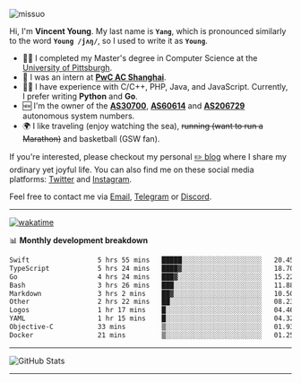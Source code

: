 <p align="left"> <img src="https://komarev.com/ghpvc/?username=missuo&label=Profile%20views&color=0e75b6&style=flat" alt="missuo" /> </p>

Hi, I'm **Vincent Young**. My last name is **`Yang`**, which is pronounced similarly to the word **`Young /jʌŋ/`**, so I used to write it as **`Young`**.

- 👨‍🎓 I completed my Master's degree in Computer Science at the [University of Pittsburgh](https://www.pitt.edu).
- 💼 I was an intern at **[PwC AC Shanghai](https://www.linkedin.com/company/pwc-ac-shanghai/)**.
- 👨‍💻 I have experience with C/C++, PHP, Java, and JavaScript. Currently, I prefer writing **Python** and **Go**.
- 🆕 I'm the owner of the **[AS30700](https://bgp.tools/as/30700)**, **[AS60614](https://bgp.tools/as/60614)** and **[AS206729](https://bgp.tools/as/206729)** autonomous system numbers.
- 🌍 I like traveling (enjoy watching the sea), ~~running (want to run a Marathon)~~ and basketball (GSW fan).

If you're interested, please checkout my personal [✏️ blog](https://missuo.me/) where I share my ordinary yet joyful life. You can also find me on these social media platforms: [Twitter](https://twitter.com/m1ssuo) and [Instagram](https://www.instagram.com/missuo.me).

Feel free to contact me via <a href="mailto:me@owo.nz">Email</a>, [Telegram](https://t.me/missuo) or [Discord](https://discordapp.com/users/missuo#7448).

-------

[![wakatime](https://wakatime.com/badge/user/c13cd961-40ca-417a-afb6-1f9ea8ac295c.svg)](https://wakatime.com/@missuo)

📊 **Monthly development breakdown**
<!--START_SECTION:waka-->

```txt
Swift                 5 hrs 55 mins   █████░░░░░░░░░░░░░░░░░░░░   20.45 %
TypeScript            5 hrs 24 mins   ████▓░░░░░░░░░░░░░░░░░░░░   18.70 %
Go                    4 hrs 24 mins   ███▓░░░░░░░░░░░░░░░░░░░░░   15.22 %
Bash                  3 hrs 26 mins   ███░░░░░░░░░░░░░░░░░░░░░░   11.88 %
Markdown              3 hrs 2 mins    ██▓░░░░░░░░░░░░░░░░░░░░░░   10.50 %
Other                 2 hrs 22 mins   ██░░░░░░░░░░░░░░░░░░░░░░░   08.23 %
Logos                 1 hr 17 mins    █░░░░░░░░░░░░░░░░░░░░░░░░   04.46 %
YAML                  1 hr 15 mins    █░░░░░░░░░░░░░░░░░░░░░░░░   04.32 %
Objective-C           33 mins         ▒░░░░░░░░░░░░░░░░░░░░░░░░   01.93 %
Docker                21 mins         ▒░░░░░░░░░░░░░░░░░░░░░░░░   01.25 %
```

<!--END_SECTION:waka-->

-------

![GitHub Stats](https://github-readme-stats-opal-alpha-76.vercel.app/api?username=missuo&show_icons=true&theme=transparent)

-------

